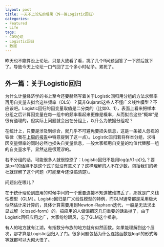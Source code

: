 ```yaml
---
layout: post
title: 一天不上论坛的后果（外一篇Logistic回归）
categories:
- Featured
- Life
tags:
- COS论坛
- Logistic回归
- 数据
---
```


昨天也不能算没上论坛，只是大致看了看，挑了几个R问题回答了一下然后就下了。导致今天上论坛一口气回了三个多小时帖子。累死了。

## 外一篇：关于Logistic回归

为什么计量经济学的书上至今还要赫然写着关于Logistic回归用分组的方法求频率再用自变量去拟合这些频率（OLS）？莫非Gujarati这些人不懂广义线性模型？不应该吧。Logistic回归的因变量取值是二分类的（比如0、1），表面上看来把样本分组之后计算因变量在每一组中的频率看起来更像是概率，从而拟合这些“概率”是很有道理的，但实际上问题就会出在分组上，以什么为依据分组呢？

在统计上，只要是涉及到综合，就几乎不可避免要损失信息，这是一条被人忽视的铁律（我在[上周的报告](https://github.com/downloads/yihui/yihui.github.com/Medicine-2007-Yihui-Xie.pdf)中特意提到了这一点）。Logistic回归若将样本分组，求得因变量频率的同时必然也损失自变量信息，一般大家都用自变量的均值代替那一组的自变量水平，显然这是很荒谬的。

若不分组的话，可能很多人就很惊恐了：Logistic回归不是用log(p/(1-p))么？要是p=1的话岂不是这个式子就没有意义了？这样理解的人不在少数，包括我们的老杜就误解了这个问题（可能至今还没搞清楚）。

问题出在哪儿？

在于统计理论到应用的时候中间的一个重要连接不知道被谁搞丢了，那就是广义线性模型（GLM）。Logistic回归是广义线性模型的特例，而GLM通常都是采用极大似然估计来计算的，具体计算需要用到Newton-Raphson迭代，一般是无法求出显式解（closed-form）的。搞应用的人偏偏把这几句重要的话丢掉了，由于Logistic回归应用之广，大家纷纷跟风，忘了GLM这个祖宗。

有人的地方就有江湖，有指数分布族的地方就有似然函数。如果能理解到这个层次，那才算是Logistic回归入了门。很多问题包括为什么连接函数是logit的形式等等就都可以大彻大悟了。


